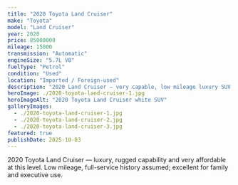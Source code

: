 ```yaml
---
title: "2020 Toyota Land Cruiser"
make: "Toyota"
model: "Land Cruiser"
year: 2020
price: 85000000
mileage: 15000
transmission: "Automatic"
engineSize: "5.7L V8"
fuelType: "Petrol"
condition: "Used"
location: "Imported / Foreign-used"
description: "2020 Land Cruiser — very capable, low mileage luxury SUV."
heroImage: ./2020-toyota-land-cruiser-1.jpg
heroImageAlt: "2020 Toyota Land Cruiser white SUV"
galleryImages:
  - ./2020-toyota-land-cruiser-1.jpg
  - ./2020-toyota-land-cruiser-2.jpg
  - ./2020-toyota-land-cruiser-3.jpg
featured: true
publishDate: 2025-10-03
---
```


2020 Toyota Land Cruiser — luxury, rugged capability and very affordable at this level. Low mileage, full-service history assumed; excellent for family and executive use.
